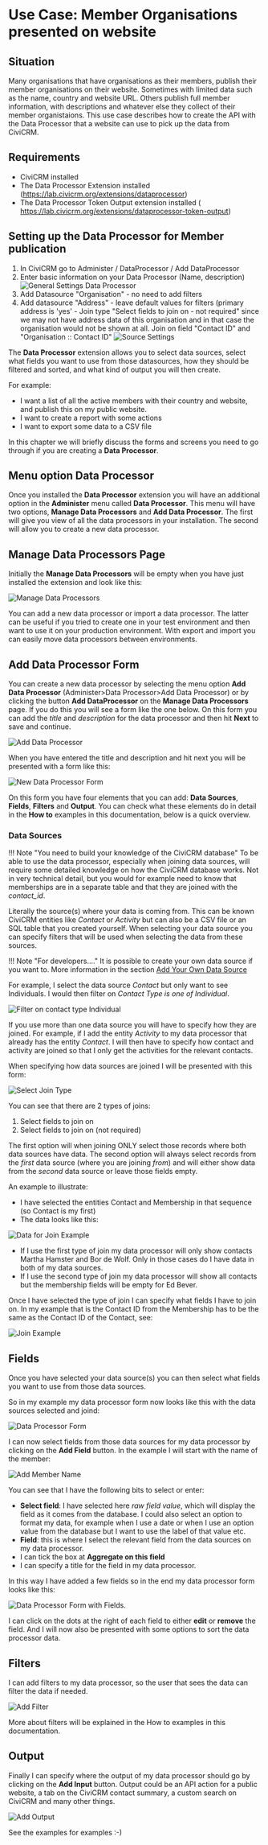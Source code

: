 # Use Case: Member Organisations presented on website
## Situation
Many organisations that have organisations as their members, publish their member organisations on their website. Sometimes with limited data such as the name, country and website URL. Others publish full member information, with descriptions and whatever else they collect of their member organistaions.
This use case describes how to create the API with the Data Processor that a website can use to pick up the data from CiviCRM. 

## Requirements
* CiviCRM installed
* The Data Processor Extension installed (https://lab.civicrm.org/extensions/dataprocessor)
* The Data Processor Token Output extension installed (	https://lab.civicrm.org/extensions/dataprocessor-token-output)

## Setting up the Data Processor for Member publication
1. In CiviCRM go to Administer / DataProcessor / Add DataProcessor
1. Enter basic information on your Data Processor (Name, description)
![General Settings Data Processor](docs/images/dps_name_description.png)
1. Add Datasource "Organisation" - no need to add filters
1. Add datasource "Address" - leave default values for filters (primary address is 'yes' - Join type "Select fields to join on - not required" since we may not have address data of this organisation and in that case the organisation would not be shown at all. Join on field "Contact ID" and "Organisation :: Contact ID"
![Source Settings](docs/images/dp_source_settings.png)



The **Data Processor** extension allows you to select data sources, select what fields you want to use from those datasources, how they should be filtered and sorted, and what kind of output you will then create.

For example:
* I want a list of all the active members with their country and website, and publish this on my public website.
* I want to create a report with some actions
* I want to export some data to a CSV file

In this chapter we will briefly discuss the forms and screens you need to go through if you are creating a **Data Processor**.

## Menu option Data Processor

Once you installed the **Data Processor** extension you will have an additional option in the **Administer** menu called **Data Processor**. This menu will have two options, **Manage Data Processors** and **Add Data Processor**. The first will give you view of all the data processors in your installation. The second will allow you to create a new data processor.

## Manage Data Processors Page

Initially the **Manage Data Processors** will be empty when you have just installed the extension and look like this:

![Manage Data Processors](docs/images/manage_dps.png)

You can add a new data processor or import a data processor. The latter can be useful if you tried to create one in your test environment and then want to use it on your production environment. With export and import you can easily move data processors between environments.

## Add Data Processor Form
You can create a new data processor by selecting the menu option **Add Data Processor** (Administer>Data Processor>Add Data Processor) or by clicking the button **Add DataProcessor** on the **Manage Data Processors** page. If you do this you will see a form like the one below. On  this form you can add the _title_ and _description_ for the data processor and then hit **Next** to save and continue.

![Add Data Processor](docs/images/add_dp.png)

When you have entered the title and description and hit next you will be presented with a form like this:

![New Data Processor Form](docs/images/dp_first.png)

On this form you have four elements that you can add: **Data Sources**, **Fields**, **Filters** and **Output**.
You can check what these elements do in detail in the **How to** examples in this documentation, below is a quick overview.

### Data Sources

!!! Note "You need to build your knowledge of the CiviCRM database"
    To be able to use the data processor, especially when joining data sources, will require some detailed knowledge on how the CiviCRM database works.
    Not in very technical detail, but you would for example need to know that memberships are in a separate table and that they are joined with the _contact_id_.

Literally the source(s) where your data is coming from. This can be known CiviCRM entities like _Contact_ or _Activity_ but can also be a CSV file or an SQL table that you created yourself. When selecting your data source you can specify filters that will be used when selecting the data from these sources.

!!! Note "For developers...."
    It is possible to create your own data source if you want to. More information in the section [Add Your Own Data Source](add_your_own_datasource.md)

For example, I select the data source _Contact_ but only want to see Individuals. I would then filter on _Contact Type is one of Individual_.

![Filter on contact type Individual](docs/images/dp_data_source_filter.png)

If you use more than one data source you will have to specify how they are joined. For example, if I add the entity _Activity_ to my data processor that already has the entity _Contact_. I will then have to specify how contact and activity are joined so that I only get the activities for the relevant contacts.

When specifying how data sources are joined I will be presented with this form:

![Select Join Type](docs/images/dp_join1.png)

 You can see that there are 2 types of joins:
 1. Select fields to join on
 1. Select fields to join on (not required)

The first option will when joining ONLY select those records where both data sources have data. The second option will always select records from the _first_ data source (where you are joining _from_) and will either show data from the _second_ data source or leave those fields empty.

An example to illustrate:
* I have selected the entities Contact and Membership in that sequence (so Contact is my first)
* The data looks like this:

![Data for Join Example](docs/images/join_example.png)

* If I use the first type of join my data processor will only show contacts Martha Hamster and Bor de Wolf. Only in those cases do I have data in both of my data sources.
* If I use the second type of join my data processor will show all contacts but the membership fields will be empty for Ed Bever.

Once I have selected the type of join I can specify what fields I have to join on. In my example that is the Contact ID from the Membership has to be the same as the Contact ID of the Contact, see:

![Join Example](docs/images/dp_join2.png)

## Fields
Once you have selected your data source(s) you can then select what fields you want to use from those data sources.

So in my example my data processor form now looks like this with the data sources selected and joind:

![Data Processor Form](docs/images/dp_fields1.png)

I can now select fields from those data sources for my data processor by clicking on the **Add Field** button. In the example I will start with the name of the member:

![Add Member Name](docs/images/dp_fields2.png)

You can see that I have the following bits to select or enter:

* **Select field**: I have selected here _raw field value_, which will display the field as it comes from the database. I could also select an option to format my data, for example when I use a date or when I use an option value from the database but I want to use the label of that value etc.
* **Field**: this is where I select the relevant field from the data sources on my data processor.
* I can tick the box at **Aggregate on this field**
* I can specify a title for the field in my data processor.

In this way I have added a few fields so in the end my data processor form looks like this:

![Data Processor Form with Fields](docs/images/dp_fields3.png).

I can click on the dots at the right of each field to either **edit** or **remove** the field.
And I will now also be presented with some options to sort the data processor data.

## Filters

I can add filters to my data processor, so the user that sees the data can filter the data if needed.

![Add Filter](docs/images/dp_filter1.png)

More about filters will be explained in the How to examples in this documentation.

## Output

Finally I can specify where the output of my data processor should go by clicking on the **Add Input** button. Output could be an API action for a public website, a tab on the CiviCRM contact summary, a custom search on CiviCRM and many other things.

![Add Output](docs/images/dp_output1.png)

See the examples for examples :-)
